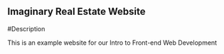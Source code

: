 Imaginary Real Estate Website
--

#Description

This is an example website for our Intro to Front-end Web Development
